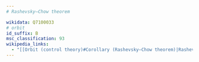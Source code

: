 ```yaml
---
# Rashevsky–Chow theorem

wikidata: Q7100033
# orbit
id_suffix: B
msc_classification: 93
wikipedia_links:
  - "[[Orbit (control theory)#Corollary (Rashevsky–Chow theorem)|Rashevsky–Chow theorem]]"
---
```

